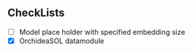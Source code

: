 ## CheckLists
 - [ ] Model place holder with specified embedding size
 - [x] OrchideaSOL datamodule
